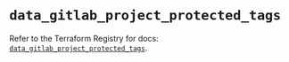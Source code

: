 # `data_gitlab_project_protected_tags`

Refer to the Terraform Registry for docs: [`data_gitlab_project_protected_tags`](https://registry.terraform.io/providers/gitlabhq/gitlab/17.9.0/docs/data-sources/project_protected_tags).
